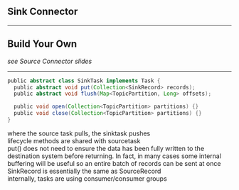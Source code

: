 ## Sink Connector

---

## Build Your Own

_see Source Connector slides_

---

```groovy
public abstract class SinkTask implements Task {
  public abstract void put(Collection<SinkRecord> records);
  public abstract void flush(Map<TopicPartition, Long> offsets);

  public void open(Collection<TopicPartition> partitions) {}
  public void close(Collection<TopicPartition> partitions) {}
}
```

<aside class="notes">
where the source task pulls, the sinktask pushes <br/>
lifecycle methods are shared with sourcetask <br/>
put() does not need to ensure the data has been fully written to the destination system before returning. In fact, in many cases some internal buffering will be useful so an entire batch of records can be sent at once <br/>
SinkRecord is essentially the same as SourceRecord <br/>
internally, tasks are using consumer/consumer groups
</aside>
